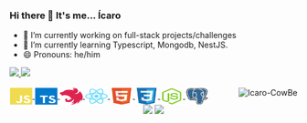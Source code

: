 ### Hi there 👋 It's me... Ícaro 


- 🔭 I’m currently working on full-stack projects/challenges
- 🌱 I’m currently learning Typescript, Mongodb, NestJS.
- 😄 Pronouns: he/him

<div>
  <a href="https://github.com/icaroaf">
  <img height="180em" src="https://github-readme-stats.vercel.app/api?username=icaroaf&show_icons=true&theme=dark&include_all_commits=true&count_private=true"/>
  <img height="180em" src="https://github-readme-stats.vercel.app/api/top-langs/?username=icaroaf&layout=compact&langs_count=7&theme=dark"/>
</div>

<div style="display: inline_block"><br>
  <img align="center" alt="Icaro-Js" height="30" width="40" src="https://raw.githubusercontent.com/devicons/devicon/master/icons/javascript/javascript-plain.svg">
  <img align="center" alt="Icaro-TS" height="30" width="40" src="https://raw.githubusercontent.com/devicons/devicon/master/icons/typescript/typescript-plain.svg">
  <img align="center" alt="Icaro-NEST" height="30" width="40" src="https://raw.githubusercontent.com/devicons/devicon/master/icons/nestjs/nestjs-plain.svg">
  <img align="center" alt="Icaro-React" height="30" width="40" src="https://raw.githubusercontent.com/devicons/devicon/master/icons/react/react-original.svg">
  <img align="center" alt="Icaro-HTML" height="30" width="40" src="https://raw.githubusercontent.com/devicons/devicon/master/icons/html5/html5-original.svg">
  <img align="center" alt="Icaro-CSS" height="30" width="40" src="https://raw.githubusercontent.com/devicons/devicon/master/icons/css3/css3-original.svg">
  <img align="center" alt="Icaro-Node" height="30" width="40" src="https://github.com/devicons/devicon/blob/master/icons/nodejs/nodejs-original.svg">
  <img align="center" alt="Icaro-PostgreSQL" height="30" width="40" src="https://github.com/devicons/devicon/blob/master/icons/postgresql/postgresql-original.svg">
  <img align="right" alt="Icaro-CowBe" src="https://cdn.discordapp.com/attachments/119976258024112128/870412787598385232/icaro2_1x.png">
</div>
  
<div align="center">
  <a href = "mailto:icaroassisfreitas@gmail.com"><img src="https://img.shields.io/badge/-Gmail-%23333?style=for-the-badge&logo=gmail&logoColor=white" target="_blank"></a>
  <a href="https://www.linkedin.com/in/ícaro-assis-1652b853" target="_blank"><img src="https://img.shields.io/badge/-LinkedIn-%230077B5?style=for-the-badge&logo=linkedin&logoColor=white" target="_blank"></a> 
  
</div> 


